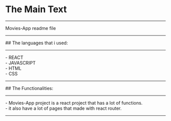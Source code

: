 # The Main Text 
<hr>
Movies-App readme file
<hr>
## The languages that i used:
<hr>
- REACT <br>
- JAVASCRIPT <br>
- HTML <br>
- CSS <br>
<hr>
## The Functionalities:
<hr>
- Movies-App project is a react project that has a lot of functions. <br>
- it also have a lot of pages that made with react router. <br>
<hr>
